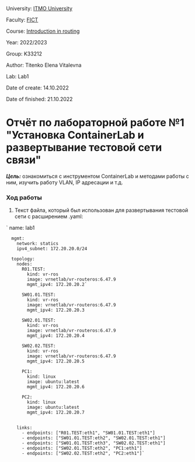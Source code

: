University: [ITMO University](https://itmo.ru/ru/)

Faculty: [FICT](https://fict.itmo.ru)

Course: [Introduction in routing](https://github.com/itmo-ict-faculty/introduction-in-routing)

Year: 2022/2023

Group: K33212

Author: Titenko Elena Vitalevna

Lab: Lab1

Date of create: 14.10.2022

Date of finished: 21.10.2022

# Отчёт по лабораторной работе №1 "Установка ContainerLab и развертывание тестовой сети связи"

***Цель:*** ознакомиться с инструментом ContainerLab и методами работы с ним, изучить работу VLAN, IP адресации и т.д.

### Ход работы

1. Текст файла, который был использован для развертывания тестовой сети с расширением .yaml:
      
`    name: lab1

      mgmt:
        network: statics
        ipv4_subnet: 172.20.20.0/24

      topology: 
        nodes: 
          R01.TEST:
            kind: vr-ros
            image: vrnetlab/vr-routeros:6.47.9
            mgmt_ipv4: 172.20.20.2`

          SW01.01.TEST:
            kind: vr-ros
            image: vrnetlab/vr-routeros:6.47.9
            mgmt_ipv4: 172.20.20.3

          SW02.01.TEST:
            kind: vr-ros
            image: vrnetlab/vr-routeros:6.47.9
            mgmt_ipv4: 172.20.20.4

          SW02.02.TEST:
            kind: vr-ros
            image: vrnetlab/vr-routeros:6.47.9
            mgmt_ipv4: 172.20.20.5

          PC1:
            kind: linux
            image: ubuntu:latest
            mgmt_ipv4: 172.20.20.6

          PC2:
            kind: linux
            image: ubuntu:latest
            mgmt_ipv4: 172.20.20.7


        links: 
          - endpoints: ["R01.TEST:eth1", "SW01.01.TEST:eth1"]
          - endpoints: ["SW01.01.TEST:eth2", "SW02.01.TEST:eth1"]
          - endpoints: ["SW01.01.TEST:eth3", "SW02.02.TEST:eth1"]
          - endpoints: ["SW02.01.TEST:eth2", "PC1:eth1"]
          - endpoints: ["SW02.02.TEST:eth2", "PC2:eth1"]`
    
    
